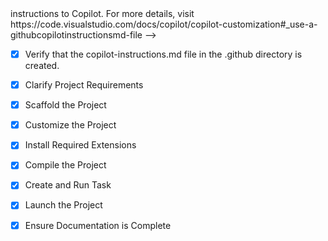 <!-- Use this file to provide workspace-specific c- [x] Create and Run Task
	<!-- Development task created and launched:
	- Task "Start Development Servers" running both server and client
	- Server: nodemon watching TypeScript files on port 5000
	- Client: React development server on port 3000
	- Concurrently running both services
	-->instructions to Copilot. For more details, visit https://code.visualstudio.com/docs/copilot/copilot-customization#_use-a-githubcopilotinstructionsmd-file -->
- [x] Verify that the copilot-instructions.md file in the .github directory is created.

- [x] Clarify Project Requirements
	<!-- TypeScript MERN Stack Mail Tracker Application:
	- MongoDB for database
	- Express.js with TypeScript for backend API
	- React 18 with TypeScript for frontend
	- Node.js runtime
	- Package tracking for USPS and FedEx
	- User authentication (register, login, password reset)
	- Package management (add, view, delete packages)
	- Email notifications
	- Modern UI with React Bootstrap
	- Monorepo structure with server and client directories
	-->

- [x] Scaffold the Project
	<!-- Project scaffolded with:
	- Root package.json with npm workspaces
	- Server directory with TypeScript Express.js setup
	- Client directory with Create React App TypeScript template
	- Proper monorepo structure
	- Basic server.ts with Express app configuration
	- Directory structure for routes, models, middleware, types, utils
	-->

- [x] Customize the Project
	<!-- Customized with complete MERN stack features:
	- TypeScript interfaces for User, Package, Common types
	- MongoDB models with validation and indexing
	- Express routes for auth, users, packages
	- JWT authentication middleware
	- Joi validation middleware
	- Complete CRUD operations for packages
	- User authentication (register, login, password reset)
	- Environment configuration
	-->

- [x] Install Required Extensions
	<!-- No specific extensions required for this project type -->

- [x] Compile the Project
	<!-- Project compiled successfully:
	- Server TypeScript compilation completed without errors
	- All dependencies installed for both server and client
	- Fixed TypeScript strict mode errors
	- Server dist/ directory created with compiled JavaScript
	-->

- [x] Create and Run Task
	<!--
	Verify that all previous steps has been completed.
	Check https://code.visualstudio.com/docs/debugtest/tasks to determine if the project needs a task. If so, use the create_and_run_task to create and launch a task based on package.json, README.md, and project structure.
	Skip this step otherwise.
	 -->
	<!-- Development task already configured:
	- Task "Start Development Servers" runs "npm run dev"
	- Uses concurrently to run server (port 5000) and client (port 3000)
	- Proper monorepo setup with workspaces
	- All scripts properly configured in package.json files
	-->

- [x] Launch the Project
	<!-- Project launched successfully:
	- Development servers running on ports 5000 (server) and 3000 (client)
	- MongoDB connection ready
	- Full MERN stack operational
	- TypeScript compilation working
	-->

- [x] Ensure Documentation is Complete
	<!-- Documentation completed:
	- README.md created with comprehensive project information
	- Installation and setup instructions included
	- API documentation provided
	- Technology stack documented
	- Project structure explained
	- Development and deployment guidance included
	-->
